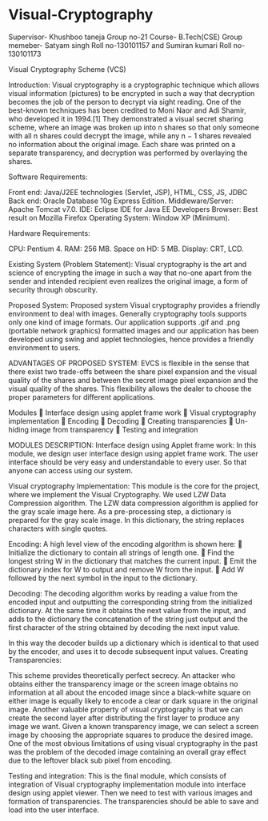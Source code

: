 # Visual-Cryptography
Supervisor- Khushboo taneja Group no-21 Course- B.Tech(CSE) Group memeber- Satyam singh Roll no-130101157 and Sumiran kumari Roll no-130101173

Visual Cryptography Scheme (VCS)

Introduction: Visual cryptography is a cryptographic technique which allows visual information (pictures) to be encrypted in such a way that decryption becomes the job of the person to decrypt via sight reading. One of the best-known techniques has been credited to Moni Naor and Adi Shamir, who developed it in 1994.[1] They demonstrated a visual secret sharing scheme, where an image was broken up into n shares so that only someone with all n shares could decrypt the image, while any n − 1 shares revealed no information about the original image. Each share was printed on a separate transparency, and decryption was performed by overlaying the shares.

Software Requirements:

Front end: Java/J2EE technologies (Servlet, JSP), HTML, CSS, JS, JDBC Back end: Oracle Database 10g Express Edition. Middleware/Server: Apache Tomcat v7.0. IDE: Eclipse IDE for Java EE Developers Browser: Best result on Mozilla Firefox Operating System: Window XP (Minimum).

Hardware Requirements:

CPU: Pentium 4. RAM: 256 MB. Space on HD: 5 MB. Display: CRT, LCD.

Existing System (Problem Statement): Visual cryptography is the art and science of encrypting the image in such a way that no-one apart from the sender and intended recipient even realizes the original image, a form of security through obscurity.

Proposed System: Proposed system Visual cryptography provides a friendly environment to deal with images. Generally cryptography tools supports only one kind of image formats. Our application supports .gif and .png (portable network graphics) formatted images and our application has been developed using swing and applet technologies, hence provides a friendly environment to users.

ADVANTAGES OF PROPOSED SYSTEM: EVCS is flexible in the sense that there exist two trade-offs between the share pixel expansion and the visual quality of the shares and between the secret image pixel expansion and the visual quality of the shares. This flexibility allows the dealer to choose the proper parameters for different applications.

Modules  Interface design using applet frame work  Visual cryptography implementation  Encoding  Decoding  Creating transparencies  Un-hiding image from transparency  Testing and integration

MODULES DESCRIPTION: Interface design using Applet frame work: In this module, we design user interface design using applet frame work. The user interface should be very easy and understandable to every user. So that anyone can access using our system.

Visual cryptography Implementation: This module is the core for the project, where we implement the Visual Cryptography. We used LZW Data Compression algorithm. The LZW data compression algorithm is applied for the gray scale image here. As a pre-processing step, a dictionary is prepared for the gray scale image. In this dictionary, the string replaces characters with single quotes.

Encoding: A high level view of the encoding algorithm is shown here:  Initialize the dictionary to contain all strings of length one.  Find the longest string W in the dictionary that matches the current input.  Emit the dictionary index for W to output and remove W from the input.  Add W followed by the next symbol in the input to the dictionary.

Decoding: The decoding algorithm works by reading a value from the encoded input and outputting the corresponding string from the initialized dictionary. At the same time it obtains the next value from the input, and adds to the dictionary the concatenation of the string just output and the first character of the string obtained by decoding the next input value.

In this way the decoder builds up a dictionary which is identical to that used by the encoder, and uses it to decode subsequent input values. Creating Transparencies:

This scheme provides theoretically perfect secrecy. An attacker who obtains either the transparency image or the screen image obtains no information at all about the encoded image since a black-white square on either image is equally likely to encode a clear or dark square in the original image. Another valuable property of visual cryptography is that we can create the second layer after distributing the first layer to produce any image we want. Given a known transparency image, we can select a screen image by choosing the appropriate squares to produce the desired image. One of the most obvious limitations of using visual cryptography in the past was the problem of the decoded image containing an overall gray effect due to the leftover black sub pixel from encoding.

Testing and integration: This is the final module, which consists of integration of Visual cryptography implementation module into interface design using applet viewer. Then we need to test with various images and formation of transparencies. The transparencies should be able to save and load into the user interface.
